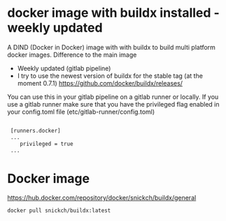 # docker image with buildx installed - weekly updated

A DIND (Docker in Docker) image with with buildx to build multi platform docker images. 
Difference to the main image
- Weekly updated (gitlab pipeline)
- I try to use the newest version of buildx for the stable tag (at the moment 0.7.1) https://github.com/docker/buildx/releases/

You can use this in your gitlab pipeline on a gitlab runner or locally. If you use a gitlab runner make sure that you have the privileged flag enabled in your config.toml file (etc/gitlab-runner/config.toml)

```bash

 [runners.docker]
 ...
    privileged = true
 ...
```

# Docker image

https://hub.docker.com/repository/docker/snickch/buildx/general

```bash
docker pull snickch/buildx:latest
```
